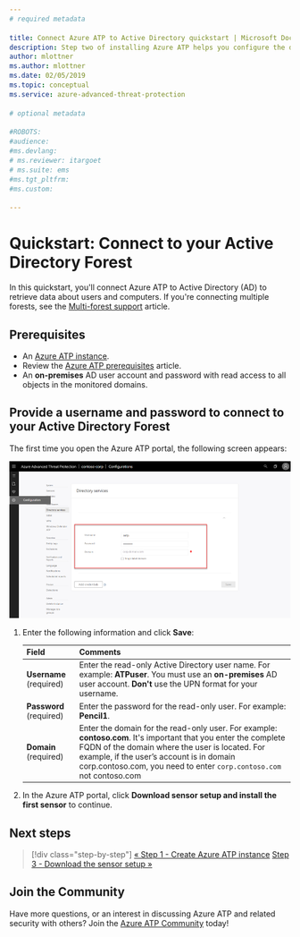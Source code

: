 ```yaml
---
# required metadata

title: Connect Azure ATP to Active Directory quickstart | Microsoft Docs
description: Step two of installing Azure ATP helps you configure the domain connectivity settings on your Azure ATP cloud service
author: mlottner
ms.author: mlottner
ms.date: 02/05/2019
ms.topic: conceptual
ms.service: azure-advanced-threat-protection

# optional metadata

#ROBOTS:
#audience:
#ms.devlang:
# ms.reviewer: itargoet
# ms.suite: ems
#ms.tgt_pltfrm:
#ms.custom:

---
```


# Quickstart: Connect to your Active Directory Forest

In this quickstart, you'll connect Azure ATP to Active Directory (AD) to retrieve data about users and computers. If you're connecting multiple forests, see the [Multi-forest support](atp-multi-forest.md) article.

## Prerequisites

- An [Azure ATP instance](install-atp-step1.md).
- Review the [Azure ATP prerequisites](atp-prerequisites.md) article.
- An **on-premises** AD user account and password with read access to all objects in the monitored domains.

## Provide a username and password to connect to your Active Directory Forest

The first time you open the Azure ATP portal, the following screen appears:

![Azure ATP welcome stage 1](media/directory-services.png)


1. Enter the following information and click **Save**:

    |Field|Comments|
    |---------|------------|
    |**Username** (required)|Enter the read-only Active Directory user name. For example: **ATPuser**.  You must use an **on-premises** AD user account. **Don't** use the UPN format for your username.|
    |**Password** (required)|Enter the password for the read-only user. For example: **Pencil1**.|
    |**Domain** (required)|Enter the domain for the read-only user. For example: **contoso.com**. It's important that you enter the complete FQDN of the domain where the user is located. For example, if the user’s account is in domain corp.contoso.com, you need to enter `corp.contoso.com` not contoso.com|

2. In the Azure ATP portal, click **Download sensor setup and install the first sensor** to continue.


## Next steps

> [!div class="step-by-step"]
> [« Step 1 - Create Azure ATP instance](install-atp-step1.md)
> [Step 3 - Download the sensor setup »](install-atp-step3.md)

## Join the Community

Have more questions, or an interest in discussing Azure ATP and related security with others? Join the [Azure ATP Community](https://aka.ms/azureatpcommunity) today!
